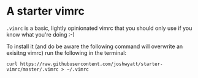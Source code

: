 # A starter vimrc

`.vimrc` is a basic, lightly opinionated vimrc that you should only use if you know what you're doing :-)

To install it (and do be aware the following command will overwrite an exisitng vimrc) run the following in the terminal:

```
curl https://raw.githubusercontent.com/joshwyatt/starter-vimrc/master/.vimrc > ~/.vimrc
```
